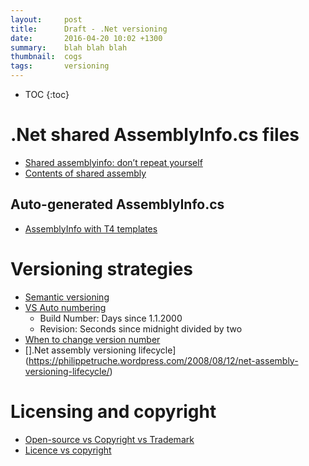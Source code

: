```yaml
---
layout:     post
title:      Draft - .Net versioning
date:       2016-04-20 10:02 +1300
summary:    blah blah blah
thumbnail:  cogs
tags:       versioning
---
```


* TOC
{:toc}

# .Net shared AssemblyInfo.cs files

* [Shared assemblyinfo: don’t repeat yourself](https://www.amido.com/code/shared-assemblyinfo-dont-repeat-yourself/)
* [Contents of shared assembly](http://stackoverflow.com/questions/62353/what-are-the-best-practices-for-using-assembly-attributes#62637)

## Auto-generated AssemblyInfo.cs

* [AssemblyInfo with T4 templates](http://stackoverflow.com/questions/826777/how-to-have-an-auto-incrementing-version-number-visual-studio)

# Versioning strategies

* [Semantic versioning](http://semver.org/)
* [VS Auto numbering](http://stackoverflow.com/questions/3387108/details-of-assembly-version/3387167#3387167)
  * Build Number: Days since 1.1.2000
  * Revision: Seconds since midnight divided by two
* [When to change version number](https://blogs.msdn.microsoft.com/suzcook/2003/05/30/when-to-change-fileassembly-versions/)
* [].Net assembly versioning lifecycle](https://philippetruche.wordpress.com/2008/08/12/net-assembly-versioning-lifecycle/)


# Licensing and copyright

* [Open-source vs Copyright vs Trademark](http://twiki.org/cgi-bin/view/Blog/BlogEntry201207x1)
* [Licence vs copyright](http://www.majordojo.com/2010/07/license-vs-copyright.php)
